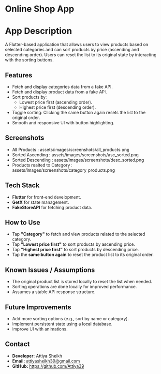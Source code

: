 # Online Shop App

# App Description
A Flutter-based application that allows users to view products based on selected categories 
and can sort products by price (ascending and descending order). 
Users can reset the list to its original state by interacting with the sorting buttons.

## Features
- Fetch and display categories data from a fake API.
- Fetch and display product data from a fake API.
- Sort products by:
    - Lowest price first (ascending order).
    - Highest price first (descending order).
- Toggle sorting: Clicking the same button again resets the list to the original order.
- Smooth and responsive UI with button highlighting.

## Screenshots
- All Products : assets/images/screenshots/all_products.png
- Sorted Ascending : assets/images/screenshots/asc_sorted.png
- Sorted Descending : assets/images/screenshots/desc_sorted.png
- Products realted to Category : assets/images/screenshots/category_products.png

## Tech Stack
- **Flutter** for front-end development.
- **GetX** for state management.
- **FakeStoreAPI** for fetching product data.

## How to Use
- Tap **"Category"** to fetch and view products related to the selected category.
- Tap **"Lowest price first"** to sort products by ascending price.
- Tap **"Highest price first"** to sort products by descending price.
- Tap the **same button again** to reset the product list to its original order.

## Known Issues / Assumptions
- The original product list is stored locally to reset the list when needed.
- Sorting operations are done locally for improved performance.
- Assumes a stable API response structure.

## Future Improvements
- Add more sorting options (e.g., sort by name or category).
- Implement persistent state using a local database.
- Improve UI with animations.

## Contact
- **Developer:** Attiya Sheikh
- **Email:** attiyasheikh39@gmail.com
- **GitHub:** https://github.com/Attiya39



